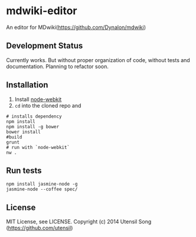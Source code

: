 mdwiki-editor
=============

An editor for MDwiki(https://github.com/Dynalon/mdwiki)

Development Status
----------------------

Currently works. But without proper organization of code, without tests and documentation. Planning to refactor soon.

Installation
----------------

1. Install [node-webkit](https://github.com/rogerwang/node-webkit)
2. `cd` into the cloned repo and 

```
# installs dependency
npm install
npm install -g bower
bower install
#build
grunt
# run with `node-webkit`
nw .
```

Run tests
---------------

```
npm install jasmine-node -g
jasmine-node --coffee spec/
```

License
-----------------

MIT License, see LICENSE. Copyright (c) 2014 Utensil Song (https://github.com/utensil)

